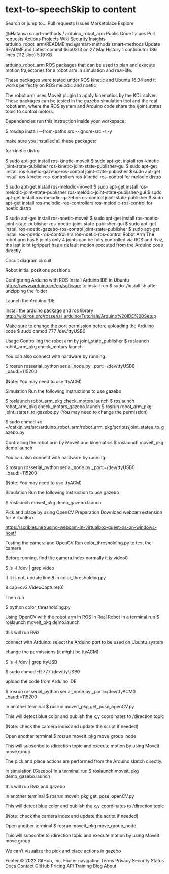 # text-to-speechSkip to content
Search or jump to…
Pull requests
Issues
Marketplace
Explore
 
@iHatansa 
smart-methods
/
arduino_robot_arm
Public
Code
Issues
Pull requests
Actions
Projects
Wiki
Security
Insights
arduino_robot_arm/README.md
@smart-methods
smart-methods Update README.md
Latest commit 66b0213 on 27 Mar
 History
 1 contributor
186 lines (112 sloc)  5.19 KB

arduino_robot_arm
ROS packages that can be used to plan and execute motion trajectories for a robot arm in simulation and real-life.

These packages were tested under ROS kinetic and Ubuntu 16.04 and it works perfectly on ROS melodic and noetic

The robot arm uses Moveit plugin to apply kinematics by the KDL solver. These packages can be tested in the gazebo simulation tool and the real robot arm, where the ROS system and Arduino code share the /joint_states topic to control motors.

Dependencies
run this instruction inside your workspace:

$ rosdep install --from-paths src --ignore-src -r -y

make sure you installed all these packages:

for kinetic distro

$ sudo apt-get install ros-kinetic-moveit
$ sudo apt-get install ros-kinetic-joint-state-publisher ros-kinetic-joint-state-publisher-gui
$ sudo apt-get install ros-kinetic-gazebo-ros-control joint-state-publisher
$ sudo apt-get install ros-kinetic-ros-controllers ros-kinetic-ros-control
for melodic distro

$ sudo apt-get install ros-melodic-moveit
$ sudo apt-get install ros-melodic-joint-state-publisher ros-melodic-joint-state-publisher-gui
$ sudo apt-get install ros-melodic-gazebo-ros-control joint-state-publisher
$ sudo apt-get install ros-melodic-ros-controllers ros-melodic-ros-control
for noetic distro

$ sudo apt-get install ros-noetic-moveit
$ sudo apt-get install ros-noetic-joint-state-publisher ros-noetic-joint-state-publisher-gui
$ sudo apt-get install ros-noetic-gazebo-ros-control joint-state-publisher
$ sudo apt-get install ros-noetic-ros-controllers ros-noetic-ros-control
Robot Arm
The robot arm has 5 joints only 4 joints can be fully controlled via ROS and Rviz, the last joint (gripper) has a default motion executed from the Arduino code directly.

Circuit diagram
circuit

Robot initial positions
positions

Configuring Arduino with ROS
Install Arduino IDE in Ubuntu https://www.arduino.cc/en/software to install run $ sudo ./install.sh after unzipping the folder

Launch the Arduino IDE

Install the arduino package and ros library http://wiki.ros.org/rosserial_arduino/Tutorials/Arduino%20IDE%20Setup

Make sure to change the port permission before uploading the Arduino code $ sudo chmod 777 /dev/ttyUSB0

Usage
Controlling the robot arm by joint_state_publisher
$ roslaunch robot_arm_pkg check_motors.launch

You can also connect with hardware by running:

$ rosrun rosserial_python serial_node.py _port:=/dev/ttyUSB0 _baud:=115200

(Note: You may need to use ttyACM)

Simulation
Run the following instructions to use gazebo

$ roslaunch robot_arm_pkg check_motors.launch
$ roslaunch robot_arm_pkg check_motors_gazebo.launch
$ rosrun robot_arm_pkg joint_states_to_gazebo.py
(You may need to change the permission)

$ sudo chmod +x ~/catkin_ws/src/arduino_robot_arm/robot_arm_pkg/scripts/joint_states_to_gazebo.py

Controlling the robot arm by Moveit and kinematics
$ roslaunch moveit_pkg demo.launch

You can also connect with hardware by running:

$ rosrun rosserial_python serial_node.py _port:=/dev/ttyUSB0 _baud:=115200

(Note: You may need to use ttyACM)

Simulation
Run the following instruction to use gazebo

$ roslaunch moveit_pkg demo_gazebo.launch

Pick and place by using OpenCV
Preparation
Download webcam extension for VirtualBox

https://scribles.net/using-webcam-in-virtualbox-guest-os-on-windows-host/

Testing the camera and OpenCV
Run color_thresholding.py to test the camera

Before running, find the camera index normally it is video0

$ ls -l /dev | grep video

If it is not, update line 8 in color_thresholding.py

8 cap=cv2.VideoCapture(0)

Then run

$ python color_thresholding.py

Using OpenCV with the robot arm in ROS
In Real Robot
In a terminal run
$ roslaunch moveit_pkg demo.launch

this will run Rviz

connect with Arduino:
select the Arduino port to be used on Ubuntu system

change the permissions (it might be ttyACM)

$ ls -l /dev | grep ttyUSB

$ sudo chmod -R 777 /dev/ttyUSB0

upload the code from Arduino IDE

$ rosrun rosserial_python serial_node.py _port:=/dev/ttyACM0 _baud:=115200

In another terminal
$ rosrun moveit_pkg get_pose_openCV.py

This will detect blue color and publish the x,y coordinates to /direction topic

(Note: check the camera index and update the script if needed)

Open another terminal
$ rosrun moveit_pkg move_group_node

This will subscribe to /direction topic and execute motion by using Moveit move group

The pick and place actions are performed from the Arduino sketch directly.

In simulation (Gazebo)
In a terminal run
$ roslaunch moveit_pkg demo_gazebo.launch

this will run Rviz and gazebo

In another terminal
$ rosrun moveit_pkg get_pose_openCV.py

This will detect blue color and publish the x,y coordinates to /direction topic

(Note: check the camera index and update the script if needed)

Open another terminal
$ rosrun moveit_pkg move_group_node

This will subscribe to /direction topic and execute motion by using Moveit move group

We can’t visualize the pick and place actions in gazebo

Footer
© 2022 GitHub, Inc.
Footer navigation
Terms
Privacy
Security
Status
Docs
Contact GitHub
Pricing
API
Training
Blog
About
